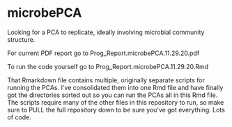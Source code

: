 # microbePCA
Looking for a PCA to replicate, ideally involving microbial community structure. 

For current PDF report go to Prog_Report.microbePCA.11.29.20.pdf 

To run the code yourself go to Prog_Report.microbePCA.11.29.20.Rmd

That Rmarkdown file contains multiple, originally separate scripts for running the PCAs. I've consolidated them into one Rmd file and have finally got the directories sorted out so you can run the PCAs all in this Rmd file. The scripts require many of the other files in this repository to run, so make sure to PULL the full repository down to be sure you've got everything. Lots of code.


